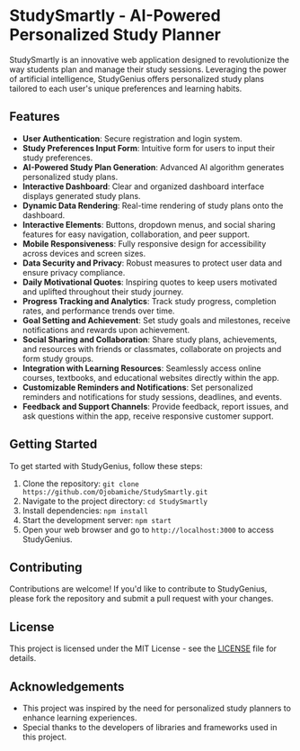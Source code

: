 # StudySmartly - AI-Powered Personalized Study Planner

StudySmartly is an innovative web application designed to revolutionize the way students plan and manage their study sessions. Leveraging the power of artificial intelligence, StudyGenius offers personalized study plans tailored to each user's unique preferences and learning habits.

## Features

- **User Authentication**: Secure registration and login system.
- **Study Preferences Input Form**: Intuitive form for users to input their study preferences.
- **AI-Powered Study Plan Generation**: Advanced AI algorithm generates personalized study plans.
- **Interactive Dashboard**: Clear and organized dashboard interface displays generated study plans.
- **Dynamic Data Rendering**: Real-time rendering of study plans onto the dashboard.
- **Interactive Elements**: Buttons, dropdown menus, and social sharing features for easy navigation, collaboration, and peer support.
- **Mobile Responsiveness**: Fully responsive design for accessibility across devices and screen sizes.
- **Data Security and Privacy**: Robust measures to protect user data and ensure privacy compliance.
- **Daily Motivational Quotes**: Inspiring quotes to keep users motivated and uplifted throughout their study journey.
- **Progress Tracking and Analytics**: Track study progress, completion rates, and performance trends over time.
- **Goal Setting and Achievement**: Set study goals and milestones, receive notifications and rewards upon achievement.
- **Social Sharing and Collaboration**: Share study plans, achievements, and resources with friends or classmates, collaborate on projects and form study groups.
- **Integration with Learning Resources**: Seamlessly access online courses, textbooks, and educational websites directly within the app.
- **Customizable Reminders and Notifications**: Set personalized reminders and notifications for study sessions, deadlines, and events.
- **Feedback and Support Channels**: Provide feedback, report issues, and ask questions within the app, receive responsive customer support.

## Getting Started

To get started with StudyGenius, follow these steps:

1. Clone the repository: `git clone https://github.com/Ojobamiche/StudySmartly.git`
2. Navigate to the project directory: `cd StudySmartly`
3. Install dependencies: `npm install`
4. Start the development server: `npm start`
5. Open your web browser and go to `http://localhost:3000` to access StudyGenius.

## Contributing

Contributions are welcome! If you'd like to contribute to StudyGenius, please fork the repository and submit a pull request with your changes.

## License

This project is licensed under the MIT License - see the [LICENSE](LICENSE) file for details.

## Acknowledgements

- This project was inspired by the need for personalized study planners to enhance learning experiences.
- Special thanks to the developers of libraries and frameworks used in this project.

